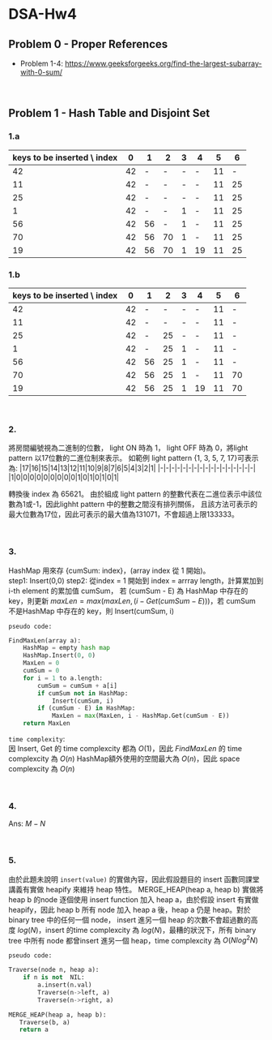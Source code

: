 # **DSA-Hw4**

## **Problem 0 - Proper References**
- Problem 1-4: https://www.geeksforgeeks.org/find-the-largest-subarray-with-0-sum/
<br>

## **Problem 1 - Hash Table and Disjoint Set**

### 1.a  

|keys to be inserted \ index |0|1|2|3|4|5|6|
|- |- |- |- |- |- |- |- |
|42|42|- |- |- |- |11|- |
|11|42|- |- |- |- |11|25|
|25|42|- |- |- |- |11|25|
|1 |42|- |- |1 |- |11|25|
|56|42|56|- |1 |- |11|25|
|70|42|56|70|1 |- |11|25|
|19|42|56|70|1 |19|11|25|

### 1.b

|keys to be inserted \ index |0|1|2|3|4|5|6|
|- |- |- |- |- |- |- |- |
|42|42|- |- |- |- |11|- |
|11|42|- |- |- |- |11|- |
|25|42|- |25|- |- |11|- |
|1 |42|- |25|1 |- |11|- |
|56|42|56|25|1 |- |11|- |
|70|42|56|25|1 |- |11|70|
|19|42|56|25|1 |19|11|70|

<br>

### 2.

將房間編號視為二進制的位數， light ON 時為 1， light OFF 時為 0，將light pattern 以17位數的二進位制來表示。 
如範例 light pattern {1, 3, 5, 7, 17}可表示為:
|17|16|15|14|13|12|11|10|9|8|7|6|5|4|3|2|1|
|-|-|-|-|-|-|-|-|-|-|-|-|-|-|-|-|-|
|1|0|0|0|0|0|0|0|0|0|1|0|1|0|1|0|1|

轉換後 index 為 65621。
由於組成 light pattern 的整數代表在二進位表示中該位數為1或-1，因此lighht pattern 中的整數之間沒有排列關係，
且該方法可表示的最大位數為17位，因此可表示的最大值為131071，不會超過上限133333。

<br>

### 3.
HashMap 用來存 {cumSum: index}，(array index 從 1 開始)。  
step1: Insert(0,0)
step2: 從index = 1 開始到 index = arrray length，計算累加到 i-th element 的累加值 cumSum，
若 (cumSum - E) 為 HashMap 中存在的 key，則更新 $maxLen = max(maxLen, (i-Get(cumSum - E)))$，若 cumSum 
不是HashMap 中存在的 key，則 Insert(cumSum, i)


`pseudo code:`

```Python
FindMaxLen(array a):
    HashMap = empty hash map
    HashMap.Insert(0, 0)
    MaxLen = 0
    cumSum = 0
    for i = 1 to a.length:
        cumSum = cumSum + a[i]
        if cumSum not in HashMap:
            Insert(cumSum, i)
        if (cumSum - E) in HashMap:
            MaxLen = max(MaxLen, i - HashMap.Get(cumSum - E)) 
    return MaxLen
```

`time complexity`:  
因 Insert, Get 的 time complexcity 都為 $O(1)$，因此 $FindMaxLen$ 的 
time complexcity 為 $O(n)$
HashMap額外使用的空間最大為 $O(n)$，因此 space complexcity 為 $O(n)$ 

<br>

### 4. 
Ans: $M - N$

<br>

### 5.
由於此題未說明 `insert(value)` 的實做內容，因此假設題目的 insert 函數同課堂講義有實做 heapify 來維持 heap 特性。 MERGE_HEAP(heap a, heap b) 實做將 heap b 的node 逐個使用 insert function 加入 heap a，由於假設 insert 有實做 heapify，因此 heap b 所有 node 加入 heap a 後，heap a 仍是 heap。對於 binary tree 中的任何一個 node， insert 進另一個 heap 的次數不會超過數的高度 $log(N)$，insert 的time complexcity 為 $log(N)$，最糟的狀況下，所有 binary tree 中所有 node 都曾insert 進另一個 heap，time complexcity 為 $O(Nlog^2N)$

`pseudo code:`

```Python
Traverse(node n, heap a):
    if n is not  NIL:
        a.insert(n.val)
        Traverse(n->left, a)
        Traverse(n->right, a)

MERGE_HEAP(heap a, heap b):
   Traverse(b, a)
   return a 
```

